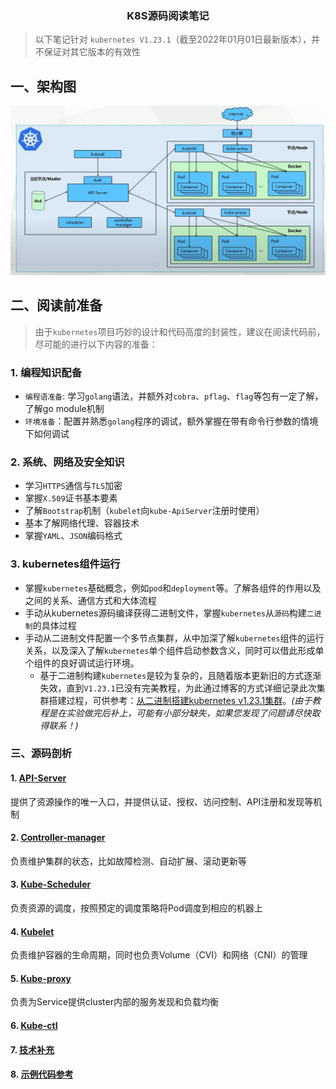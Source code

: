 <h3 a
<h2 align="center">K8S源码阅读笔记</h2>

> 以下笔记针对 `kubernetes V1.23.1`（截至2022年01月01日最新版本），并不保证对其它版本的有效性

## 一、架构图

![架构图](README/image-20220105164307128.png)

## 二、阅读前准备

> 由于`kubernetes`项目巧妙的设计和代码高度的封装性，建议在阅读代码前，尽可能的进行以下内容的准备：

### 1. 编程知识配备

* `编程语准备`: 学习`golang`语法，并额外对`cobra`、`pflag`、`flag`等包有一定了解，了解go module机制
* `环境准备`：配置并熟悉`golang`程序的调试，额外掌握在带有命令行参数的情境下如何调试

### 2. 系统、网络及安全知识

* 学习`HTTPS`通信与`TLS`加密
* 掌握`X.509`证书基本要素
* 了解`Bootstrap`机制（`kubelet`向`kube-ApiServer`注册时使用）
* 基本了解网络代理、容器技术
* 掌握`YAML`、`JSON`编码格式

### 3. kubernetes组件运行

* 掌握`kubernetes`基础概念，例如`pod`和`deployment`等。了解各组件的作用以及之间的关系、通信方式和大体流程
* 手动从kubernetes源码编译获得二进制文件，掌握`kubernetes`从`源码`构建`二进制`的具体过程
* 手动从二进制文件配置一个多节点集群，从中加深了解`kubernetes`组件的运行关系，以及深入了解`kubernetes`单个组件启动参数含义，同时可以借此形成单个组件的良好调试运行环境。
  * 基于二进制构建`kubernetes`是较为复杂的，且随着版本更新旧的方式逐渐失效，直到`V1.23.1`已没有完美教程，为此通过博客的方式详细记录此次集群搭建过程，可供参考：[从二进制搭建kubernetes v1.23.1集群](https://www.aflyingfish.top/articles/205801b55ca4/)。*(由于教程是在实验做完后补上，可能有小部分缺失，如果您发现了问题请尽快取得联系！)*

### 三、源码剖析

#### 1. [API-Server](apiserver)

提供了资源操作的唯一入口，并提供认证、授权、访问控制、API注册和发现等机制



#### 2. [Controller-manager](controller-manager)

负责维护集群的状态，比如故障检测、自动扩展、滚动更新等



#### 3. [Kube-Scheduler](kube-scheduler)

负责资源的调度，按照预定的调度策略将Pod调度到相应的机器上



#### 4. [Kubelet](kubelet)

负责维护容器的生命周期，同时也负责Volume（CVI）和网络（CNI）的管理



#### 5. [Kube-proxy](kube-proxy)

负责为Service提供cluster内部的服务发现和负载均衡



#### 6. [Kube-ctl](kubectl)



#### 7. [ 技术补充](others)



#### 8. [ 示例代码参考](demo_code)